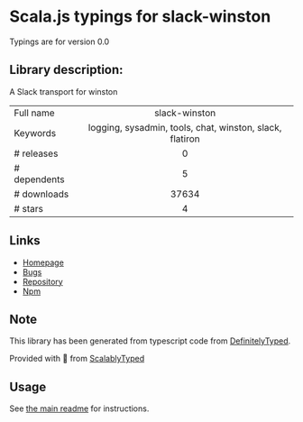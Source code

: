 
# Scala.js typings for slack-winston

Typings are for version 0.0

## Library description:
A Slack transport for winston

|                    |                 |
| ------------------ | :-------------: |
| Full name          | slack-winston |
| Keywords           | logging, sysadmin, tools, chat, winston, slack, flatiron |
| # releases         | 0 |
| # dependents       | 5 |
| # downloads        | 37634 |
| # stars            | 4 |

## Links
- [Homepage](https://github.com/niftylettuce/slack-winston#readme)
- [Bugs](https://github.com/niftylettuce/slack-winston/issues)
- [Repository](https://github.com/niftylettuce/slack-winston)
- [Npm](https://www.npmjs.com/package/slack-winston)
    


## Note
This library has been generated from typescript code from [DefinitelyTyped](https://definitelytyped.org).

Provided with :purple_heart: from [ScalablyTyped](https://github.com/oyvindberg/ScalablyTyped)

## Usage
See [the main readme](../../readme.md) for instructions.


